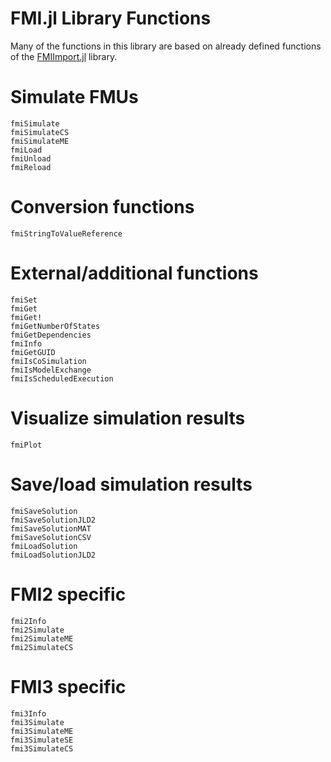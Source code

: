# FMI.jl Library Functions

Many of the functions in this library are based on already defined functions of the [FMIImport.jl](https://github.com/ThummeTo/FMIImport.jl) library. 

# Simulate FMUs

```@docs
fmiSimulate
fmiSimulateCS
fmiSimulateME
fmiLoad
fmiUnload
fmiReload
```
# Conversion functions

```@docs
fmiStringToValueReference
```

# External/additional functions

```@docs
fmiSet
fmiGet
fmiGet!
fmiGetNumberOfStates
fmiGetDependencies
fmiInfo
fmiGetGUID
fmiIsCoSimulation
fmiIsModelExchange
fmiIsScheduledExecution
```

# Visualize simulation results

```@docs
fmiPlot
```

# Save/load simulation results

```@docs
fmiSaveSolution
fmiSaveSolutionJLD2
fmiSaveSolutionMAT
fmiSaveSolutionCSV
fmiLoadSolution
fmiLoadSolutionJLD2
```

# FMI2 specific

```@docs
fmi2Info
fmi2Simulate
fmi2SimulateME
fmi2SimulateCS
```

# FMI3 specific

```@docs
fmi3Info
fmi3Simulate
fmi3SimulateME
fmi3SimulateSE
fmi3SimulateCS
```